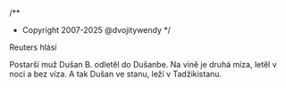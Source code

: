 /**
* Copyright 2007-2025 @dvojitywendy
*/

Reuters hlásí

Postarší muž Dušan B.
odletěl do Dušanbe.
Na vině je druhá míza,
letěl v noci a bez víza.
A tak Dušan ve stanu,
leží v Tadžikistanu.
